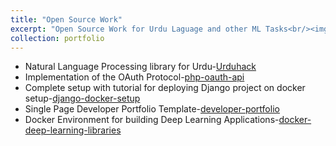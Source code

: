 ```yaml
---
title: "Open Source Work"
excerpt: "Open Source Work for Urdu Laguage and other ML Tasks<br/><img src='/images/500x300.png'>"
collection: portfolio
---
```


 - Natural Language Processing library for Urdu-[Urduhack](https://github.com/urduhack/urduhack)  
 - Implementation of the OAuth Protocol-[php-oauth-api](https://github.com/akkefa/php-oauth-api)
 - Complete setup with tutorial for deploying Django project on docker setup-[django-docker-setup](https://github.com/akkefa/django-docker-setup)
 - Single Page Developer Portfolio Template-[developer-portfolio](href="https://github.com/akkefa/developer-portfolio)
 - Docker Environment for building Deep Learning Applications-[docker-deep-learning-libraries](https://github.com/akkefa/docker-deep-learning-libraries) 
